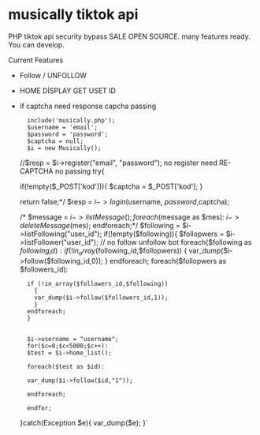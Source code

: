 # musically tiktok api
PHP tiktok api security bypass SALE OPEN SOURCE. many features ready. You can develop.

Current Features
* Follow / UNFOLLOW
* HOME DİSPLAY GET USET ID
* if captcha need response capcha passing


		
		include('musically.php');
		$username = 'email';
		$password = 'password';
		$captcha = null;
		$i = new Musically();
	//$resp = $i->register("email", "password"); no register need RE-CAPTCHA no passing
	try{
	
		
	if(!empty($_POST['kod'])){
		$captcha = $_POST['kod']; 
	}
	
	
	

	return false;*/
	$resp = $i->login($username, $password,$captcha);
	
		
	
	/*	 $message = $i->listMessage();
		 foreach($message as $mes):
		 $i->deleteMessage($mes);
		 endforeach;*/
		$following = $i->listFollowing("user_id");
		if(!empty($following)){
			$follopwers = $i->listFollower("user_id");
		// no follow unfollow bot
		foreach($following as $following_id):
		if (!in_array($following_id,$follopwers))
		  {
		  var_dump($i->follow($following_id,0));
		  }
		endforeach;
		foreach($follopwers as $followers_id):
		
		if (!in_array($followers_id,$following))
		  {
		  var_dump($i->follow($followers_id,1));
		  }
		endforeach;
		}
		

		$i->username = "username";
		for($c=0;$c<5000;$c++):
		$test = $i->home_list();
		
		foreach($test as $id):
		
		var_dump($i->follow($id,"1"));
	
		endforeach;
		
		endfor;
	}catch(Exception $e){
		var_dump($e);
	}`
